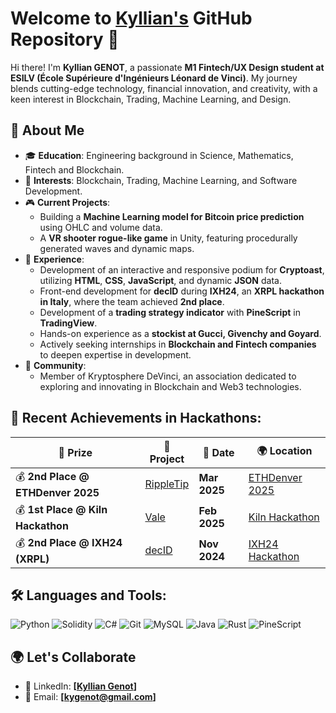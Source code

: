 # Welcome to <a href="https://www.linkedin.com/in/kyllian-genot/">Kyllian's</a> GitHub Repository 🌟

Hi there! I'm **Kyllian GENOT**, a passionate **M1 Fintech/UX Design student at ESILV (École Supérieure d'Ingénieurs Léonard de Vinci)**. My journey blends cutting-edge technology, financial innovation, and creativity, with a keen interest in Blockchain, Trading, Machine Learning, and Design.

## 🚀 About Me

- 🎓 **Education**: Engineering background in Science, Mathematics, Fintech and Blockchain.
- 🏦 **Interests**: Blockchain, Trading, Machine Learning, and Software Development.
- 🎮 **Current Projects**:
  - Building a **Machine Learning model for Bitcoin price prediction** using OHLC and volume data.
  - A **VR shooter rogue-like game** in Unity, featuring procedurally generated waves and dynamic maps.
- 💼 **Experience**:
  - Development of an interactive and responsive podium for **Cryptoast**, utilizing **HTML**, **CSS**, **JavaScript**, and dynamic **JSON** data.
  - Front-end development for **decID** during **IXH24**, an **XRPL hackathon in Italy**, where the team achieved **2nd place**.
  - Development of a **trading strategy indicator** with **PineScript** in **TradingView**.
  - Hands-on experience as a **stockist at Gucci, Givenchy and Goyard**.
  - Actively seeking internships in **Blockchain and Fintech companies** to deepen expertise in development.
- 🤝 **Community**:
  - Member of Kryptosphere DeVinci, an association dedicated to exploring and innovating in Blockchain and Web3 technologies.

 ## 🥇 Recent Achievements in Hackathons:

| 🏅 **Prize** | 🚀 **Project** | 📅 **Date** | 🌍 **Location** |
| --- | --- | --- | --- |
| 💰 **2nd Place @ ETHDenver 2025** | [RippleTip](https://github.com/KyllianGenot/RippleTip) | **Mar 2025** | [ETHDenver 2025](https://ethdenver2025.devfolio.co/projects) |
| 💰 **1st Place @ Kiln Hackathon** | [Vale](https://github.com/KyllianGenot/Vale) | **Feb 2025** | [Kiln Hackathon](https://www.kiln.fi/) |
| 💰 **2nd Place @ IXH24 (XRPL)** | [decID](https://github.com/KyllianGenot/decID) | **Nov 2024** | [IXH24 Hackathon](https://www.xrpl-commons.org/hackathons/ixh24-italian-xrpl-hackathon-2024) |

## 🛠️ Languages and Tools:

![Python](https://img.shields.io/badge/Python-3776AB?style=for-the-badge&logo=python&logoColor=white)
![Solidity](https://img.shields.io/badge/Solidity-363636?style=for-the-badge&logo=solidity&logoColor=white)
![C#](https://img.shields.io/badge/C%23-239120?style=for-the-badge&logo=c-sharp&logoColor=white)
![Git](https://img.shields.io/badge/Git-F05032?style=for-the-badge&logo=git&logoColor=white)
![MySQL](https://img.shields.io/badge/MySQL-4479A1?style=for-the-badge&logo=mysql&logoColor=white)
![Java](https://img.shields.io/badge/Java-ED8B00?style=for-the-badge&logo=java&logoColor=white)
![Rust](https://img.shields.io/badge/Rust-000000?style=for-the-badge&logo=rust&logoColor=white)
![PineScript](https://img.shields.io/badge/PineScript-009988?style=for-the-badge&logo=tradingview&logoColor=white)

## 🌍 Let's Collaborate

- 💼 LinkedIn: **[[Kyllian Genot](https://www.linkedin.com/in/kyllian-genot/)]**
- 📧 Email: **[kygenot@gmail.com]**
